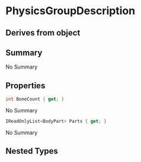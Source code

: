 # PhysicsGroupDescription

## Derives from object

## Summary

No Summary
## Properties

```c#
int BoneCount { get; } 
```
No Summary
```c#
IReadOnlyList<BodyPart> Parts { get; } 
```
No Summary
## Nested Types

